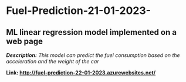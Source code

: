 # Fuel-Prediction-21-01-2023-
## ML linear regression model implemented on a web page

***Description:*** *This model can predict the fuel consumption based on the acceleration and the weight of the car*

**Link: http://fuel-prediction-22-01-2023.azurewebsites.net/**
